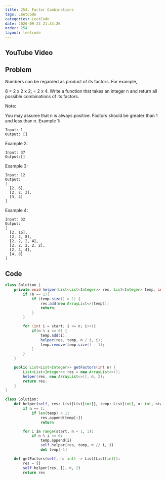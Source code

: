 ```yaml
---
title: 254. Factor Combinations
tags: LeetCode
categories: LeetCode
date: 2020-09-23 21:33:26
order: 254
layout: leetcode
---
```


## YouTube Video

## Problem

Numbers can be regarded as product of its factors. For example,

8 = 2 x 2 x 2;
= 2 x 4.
Write a function that takes an integer n and return all possible combinations of its factors.

Note:

You may assume that n is always positive.
Factors should be greater than 1 and less than n.
Example 1:

```
Input: 1
Output: []
```

Example 2:

```
Input: 37
Output:[]
```

Example 3:

```
Input: 12
Output:
[
  [2, 6],
  [2, 2, 3],
  [3, 4]
]
```

Example 4:

```
Input: 32
Output:
[
  [2, 16],
  [2, 2, 8],
  [2, 2, 2, 4],
  [2, 2, 2, 2, 2],
  [2, 4, 4],
  [4, 8]
]
```

## Code

```java
class Solution {
    private void helper(List<List<Integer>> res, List<Integer> temp, int n, int start) {
        if (n == 1){
            if (temp.size() > 1) {
                res.add(new ArrayList<>(temp));
                return;
            }
        }

        for (int i = start; i <= n; i++){
            if(n % i == 0) {
                temp.add(i);
                helper(res, temp, n / i, i);
                temp.remove(temp.size() - 1);
            }
        }
    }

    public List<List<Integer>> getFactors(int n) {
        List<List<Integer>> res = new ArrayList<>();
        helper(res, new ArrayList<>(), n, 2);
        return res;
    }
}
```

```python
class Solution:
    def helper(self, res: List[List[int]], temp: List[int], n: int, start: int):
        if n == 1:
            if len(temp) > 1:
                res.append(temp[:])
                return

        for i in range(start, n + 1, 1):
            if n % i == 0:
                temp.append(i)
                self.helper(res, temp, n // i, i)
                del temp[-1]

    def getFactors(self, n: int) -> List[List[int]]:
        res = []
        self.helper(res, [], n, 2)
        return res
```
